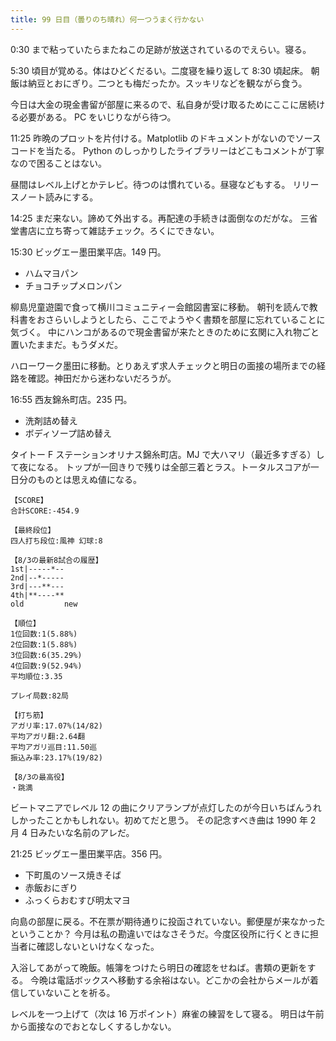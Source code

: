 ```yaml
---
title: 99 日目（曇りのち晴れ）何一つうまく行かない
---
```


0:30 まで粘っていたらまたねこの足跡が放送されているのでえらい。寝る。

5:30 頃目が覚める。体はひどくだるい。二度寝を繰り返して 8:30 頃起床。
朝飯は納豆とおにぎり。二つとも梅だったか。スッキリなどを観ながら食う。

今日は大金の現金書留が部屋に来るので、私自身が受け取るためにここに居続ける必要がある。
PC をいじりながら待つ。

11:25 昨晩のプロットを片付ける。Matplotlib のドキュメントがないのでソースコードを当たる。
Python のしっかりしたライブラリーはどこもコメントが丁寧なので困ることはない。

昼間はレベル上げとかテレビ。待つのは慣れている。昼寝などもする。
リリースノート読みにする。

14:25 まだ来ない。諦めて外出する。再配達の手続きは面倒なのだがな。
三省堂書店に立ち寄って雑誌チェック。ろくにできない。

15:30 ビッグエー墨田業平店。149 円。

* ハムマヨパン
* チョコチップメロンパン

柳島児童遊園で食って横川コミュニティー会館図書室に移動。
朝刊を読んで教科書をおさらいしようとしたら、ここでようやく書類を部屋に忘れていることに気づく。
中にハンコがあるので現金書留が来たときのために玄関に入れ物ごと置いたままだ。もうダメだ。

ハローワーク墨田に移動。とりあえず求人チェックと明日の面接の場所までの経路を確認。神田だから迷わないだろうが。

16:55 西友錦糸町店。235 円。

* 洗剤詰め替え
* ボディソープ詰め替え

タイトー F ステーションオリナス錦糸町店。MJ で大ハマリ（最近多すぎる）して夜になる。
トップが一回きりで残りは全部三着とラス。トータルスコアが一日分のものとは思えぬ値になる。

```text
【SCORE】
合計SCORE:-454.9

【最終段位】
四人打ち段位:風神 幻球:8

【8/3の最新8試合の履歴】
1st|-----*--
2nd|--*-----
3rd|---**---
4th|**----**
old         new

【順位】
1位回数:1(5.88%)
2位回数:1(5.88%)
3位回数:6(35.29%)
4位回数:9(52.94%)
平均順位:3.35

プレイ局数:82局

【打ち筋】
アガリ率:17.07%(14/82)
平均アガリ翻:2.64翻
平均アガリ巡目:11.50巡
振込み率:23.17%(19/82)

【8/3の最高役】
・跳満
```

ビートマニアでレベル 12 の曲にクリアランプが点灯したのが今日いちばんうれしかったことかもしれない。初めてだと思う。
その記念すべき曲は 1990 年 2 月 4 日みたいな名前のアレだ。

21:25 ビッグエー墨田業平店。356 円。

* 下町風のソース焼きそば
* 赤飯おにぎり
* ふっくらおむすび明太マヨ

向島の部屋に戻る。不在票が期待通りに投函されていない。郵便屋が来なかったということか？
今月は私の勘違いではなさそうだ。今度区役所に行くときに担当者に確認しないといけなくなった。

入浴してあがって晩飯。帳簿をつけたら明日の確認をせねば。書類の更新をする。
今晩は電話ボックスへ移動する余裕はない。どこかの会社からメールが着信していないことを祈る。

レベルを一つ上げて（次は 16 万ポイント）麻雀の練習をして寝る。
明日は午前から面接なのでおとなしくするしかない。
